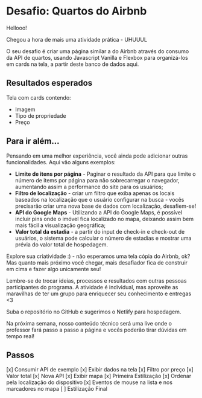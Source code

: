 # Desafio: Quartos do Airbnb
Hellooo!

Chegou a hora de mais uma atividade prática - UHUUUL   

O seu desafio é criar uma página similar a do Airbnb através do consumo da API de quartos, usando Javascript Vanilla e Flexbox para organizá-los em cards na tela, a partir deste banco de dados aqui.

## Resultados esperados
Tela com cards contendo:
- Imagem
- Tipo de propriedade
- Preço

## Para ir além...
Pensando em uma melhor experiência, você ainda pode adicionar outras funcionalidades. Aqui vão alguns exemplos:

- **Limite de itens por página** - Paginar o resultado da API para que limite o número de items por página para não sobrecarregar o navegador, aumentando assim a performance do site para os usuários;
- **Filtro de localização** - criar um filtro que exiba apenas os locais baseados na localização que o usuário configurar na busca - vocês precisarão criar uma nova base de dados com localização, desafiem-se!
- **API do Google Maps** - Utilizando a API do Google Maps, é possível incluir pins onde o imóvel fica localizado no mapa, deixando assim bem mais fácil a visualização geográfica;
- **Valor total da estadia** - a partir do input de check-in e check-out de usuários, o sistema pode calcular o número de estadias e mostrar uma prévia do valor total de hospedagem.

Explore sua criatividade :) - não esperamos uma tela cópia do Airbnb, ok? Mas quanto mais próximo você chegar, mais desafiador fica de construir em cima e fazer algo unicamente seu!

Lembre-se de trocar ideias, processos e resultados com outras pessoas participantes do programa.
A atividade é individual, mas aproveite as maravilhas de ter um grupo para enriquecer seu conhecimento e entregas <3

Suba o repositório no GitHub e sugerimos o Netlify para hospedagem.

Na próxima semana, nosso conteúdo técnico será uma live onde o professor fará passo a passo a página e vocês poderão tirar dúvidas em tempo real!

## Passos

[x] Consumir API de exemplo
[x] Exibir dados na tela
[x] Filtro por preço
[x] Valor total
[x] Nova API
[x] Exibir mapa
[x] Primeira Estilização
[x] Ordenar pela localização do dispositivo
[x] Eventos de mouse na lista e nos marcadores no mapa 
[ ] Estilização Final
